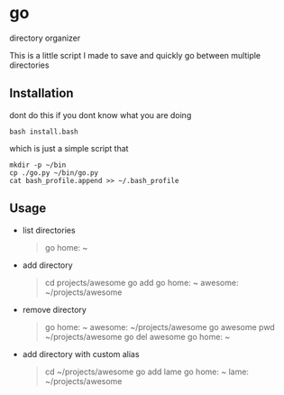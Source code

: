 go
=============

directory organizer

This is a little script I made to save and quickly go between multiple directories

Installation
------------

dont do this if you dont know what you are doing

    bash install.bash

which is just a simple script that 

    mkdir -p ~/bin
    cp ./go.py ~/bin/go.py
    cat bash_profile.append >> ~/.bash_profile
    

Usage
-----
* list directories

    >go
    home: ~

* add directory

    >cd projects/awesome
    >go add
    >go
    home: ~
    awesome: ~/projects/awesome

* remove directory    

    >go
    home: ~
    awesome: ~/projects/awesome
    >go awesome
    >pwd
    ~/projects/awesome
    >go del awesome
    >go
    home: ~

* add directory with custom alias

    >cd ~/projects/awesome
    >go add lame
    >go
    home: ~
    lame: ~/projects/awesome
    
    
    
    
